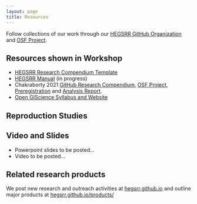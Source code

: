 ```yaml
---
layout: page
title: Resources
---
```


Follow collections of our work through our [HEGSRR GitHub Organization](https://www.github.com/HEGSRR) and [OSF Project](https://osf.io/c5a2r/).

## Resources shown in Workshop

- [HEGSRR Research Compendium Template](https://www.github.com/HEGSRR/HEGSRR-Template)
- [HEGSRR Manual](hegsrr.github.io/HEGSRR-Manual/) (in progress)
- Chakraborty 2021 [GitHub Research Compendium](https://github.com/HEGSRR/RPr-Chakraborty-2021), [OSF Project](https://doi.org/10.17605/OSF.IO/S5MTQ), [Preregistration](https://doi.org/10.17605/OSF.IO/MJXHD) and [Analysis Report](https://doi.org/10.17605/OSF.IO/647EX).
- [Open GIScience Syllabus and Website](https://opengisci.github.io)

## Reproduction Studies



## Video and Slides

- Powerpoint slides to be posted...
- Video to be posted...

## Related research products

We post new research and outreach activities at [hegsrr.github.io](https://hegsrr.github.io/) and outline major products at [hegsrr.github.io/products/](https://hegsrr.github.io/products/)
